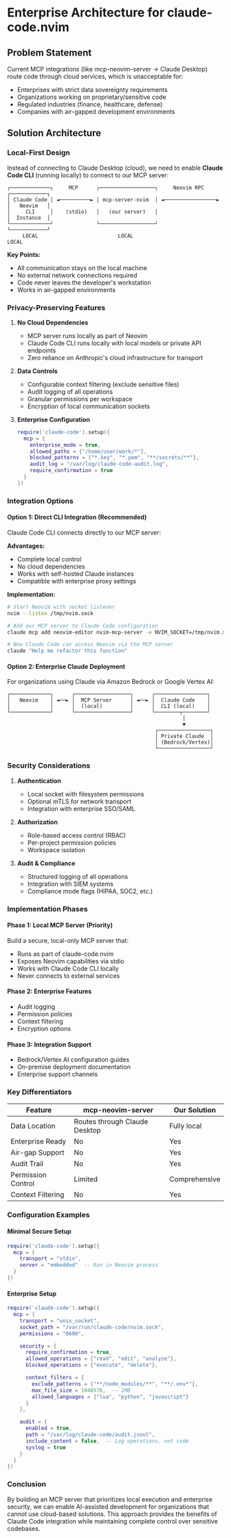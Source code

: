 # Enterprise Architecture for claude-code.nvim

## Problem Statement

Current MCP integrations (like mcp-neovim-server → Claude Desktop) route code through cloud services, which is unacceptable for:

- Enterprises with strict data sovereignty requirements
- Organizations working on proprietary/sensitive code
- Regulated industries (finance, healthcare, defense)
- Companies with air-gapped development environments

## Solution Architecture

### Local-First Design

Instead of connecting to Claude Desktop (cloud), we need to enable **Claude Code CLI** (running locally) to connect to our MCP server:

```text
┌─────────────┐     MCP      ┌──────────────────┐     Neovim RPC     ┌────────────┐
│ Claude Code │ ◄──────────► │ mcp-server-nvim  │ ◄─────────────────► │   Neovim   │
│     CLI     │    (stdio)   │   (our server)   │                     │  Instance  │
└─────────────┘              └──────────────────┘                     └────────────┘
     LOCAL                          LOCAL                                   LOCAL
```

**Key Points:**

- All communication stays on the local machine
- No external network connections required
- Code never leaves the developer's workstation
- Works in air-gapped environments

### Privacy-Preserving Features

1. **No Cloud Dependencies**
   - MCP server runs locally as part of Neovim
   - Claude Code CLI runs locally with local models or private API endpoints
   - Zero reliance on Anthropic's cloud infrastructure for transport

2. **Data Controls**
   - Configurable context filtering (exclude sensitive files)
   - Audit logging of all operations
   - Granular permissions per workspace
   - Encryption of local communication sockets

3. **Enterprise Configuration**

   ```lua
   require('claude-code').setup({
     mcp = {
       enterprise_mode = true,
       allowed_paths = {"/home/user/work/*"},
       blocked_patterns = {"*.key", "*.pem", "**/secrets/**"},
       audit_log = "/var/log/claude-code-audit.log",
       require_confirmation = true
     }
   })
   ```

### Integration Options

#### Option 1: Direct CLI Integration (Recommended)

Claude Code CLI connects directly to our MCP server:

**Advantages:**

- Complete local control
- No cloud dependencies
- Works with self-hosted Claude instances
- Compatible with enterprise proxy settings

**Implementation:**

```bash
# Start Neovim with socket listener
nvim --listen /tmp/nvim.sock

# Add our MCP server to Claude Code configuration
claude mcp add neovim-editor nvim-mcp-server -e NVIM_SOCKET=/tmp/nvim.sock

# Now Claude Code can access Neovim via the MCP server
claude "Help me refactor this function"
```

#### Option 2: Enterprise Claude Deployment

For organizations using Claude via Amazon Bedrock or Google Vertex AI:

```
┌─────────────┐      ┌──────────────────┐      ┌─────────────────┐
│   Neovim    │ ◄──► │  MCP Server      │ ◄──► │  Claude Code    │
│             │      │  (local)         │      │  CLI (local)    │
└─────────────┘      └──────────────────┘      └────────┬────────┘
                                                         │
                                                         ▼
                                                ┌─────────────────┐
                                                │ Private Claude  │
                                                │ (Bedrock/Vertex)│
                                                └─────────────────┘
```

### Security Considerations

1. **Authentication**
   - Local socket with filesystem permissions
   - Optional mTLS for network transport
   - Integration with enterprise SSO/SAML

2. **Authorization**
   - Role-based access control (RBAC)
   - Per-project permission policies
   - Workspace isolation

3. **Audit & Compliance**
   - Structured logging of all operations
   - Integration with SIEM systems
   - Compliance mode flags (HIPAA, SOC2, etc.)

### Implementation Phases

#### Phase 1: Local MCP Server (Priority)

Build a secure, local-only MCP server that:

- Runs as part of claude-code.nvim
- Exposes Neovim capabilities via stdio
- Works with Claude Code CLI locally
- Never connects to external services

#### Phase 2: Enterprise Features

- Audit logging
- Permission policies
- Context filtering
- Encryption options

#### Phase 3: Integration Support

- Bedrock/Vertex AI configuration guides
- On-premise deployment documentation
- Enterprise support channels

### Key Differentiators

| Feature | mcp-neovim-server | Our Solution |
|---------|-------------------|--------------|
| Data Location | Routes through Claude Desktop | Fully local |
| Enterprise Ready | No | Yes |
| Air-gap Support | No | Yes |
| Audit Trail | No | Yes |
| Permission Control | Limited | Comprehensive |
| Context Filtering | No | Yes |

### Configuration Examples

#### Minimal Secure Setup

```lua
require('claude-code').setup({
  mcp = {
    transport = "stdio",
    server = "embedded"  -- Run in Neovim process
  }
})
```

#### Enterprise Setup

```lua
require('claude-code').setup({
  mcp = {
    transport = "unix_socket",
    socket_path = "/var/run/claude-code/nvim.sock",
    permissions = "0600",

    security = {
      require_confirmation = true,
      allowed_operations = {"read", "edit", "analyze"},
      blocked_operations = {"execute", "delete"},

      context_filters = {
        exclude_patterns = {"**/node_modules/**", "**/.env*"},
        max_file_size = 1048576,  -- 1MB
        allowed_languages = {"lua", "python", "javascript"}
      }
    },

    audit = {
      enabled = true,
      path = "/var/log/claude-code/audit.jsonl",
      include_content = false,  -- Log operations, not code
      syslog = true
    }
  }
})
```

### Conclusion

By building an MCP server that prioritizes local execution and enterprise security, we can enable AI-assisted development for organizations that cannot use cloud-based solutions. This approach provides the benefits of Claude Code integration while maintaining complete control over sensitive codebases.
